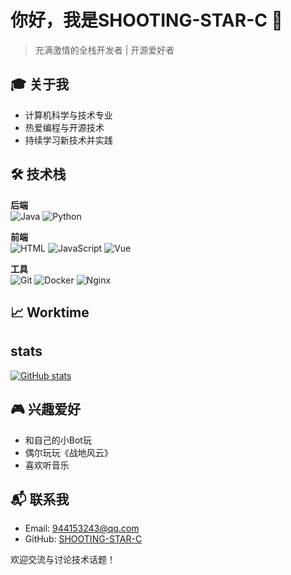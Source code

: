 # 你好，我是SHOOTING-STAR-C 👋 
> 充满激情的全栈开发者 | 开源爱好者

## 🎓 关于我
- 计算机科学与技术专业
- 热爱编程与开源技术
- 持续学习新技术并实践

## 🛠️ 技术栈
**后端**  
![Java](https://img.shields.io/badge/Java-熟练-red) 
![Python](https://img.shields.io/badge/Python-熟练-yellow)  

**前端**  
![HTML](https://img.shields.io/badge/HTML-熟练-orange)
![JavaScript](https://img.shields.io/badge/JavaScript-熟练-yellow)
![Vue](https://img.shields.io/badge/Vue.js-熟练-green)

**工具**  
![Git](https://img.shields.io/badge/Git-熟练-orange)
![Docker](https://img.shields.io/badge/Docker-熟练-blue)
![Nginx](https://img.shields.io/badge/Nginx-熟练-green)

## 📈 Worktime
<!--START_SECTION:waka-->
<!--END_SECTION:waka-->

## stats
[![GitHub stats](https://github-readme-stats.vercel.app/api?username=SHOOTING-STAR-C&show_icons=true&theme=radical)](https://github.com/SHOOTING-STAR-C)

## 🎮 兴趣爱好
- 和自己的小Bot玩
- 偶尔玩玩《战地风云》
- 喜欢听音乐

## 📬 联系我
- Email: 944153243@qq.com
- GitHub: [SHOOTING-STAR-C](https://github.com/SHOOTING-STAR-C)

欢迎交流与讨论技术话题！
